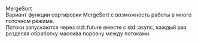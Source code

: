MergeSort  
Вариант функции сортировки MergeSort с возможность работы в много поточном режиме.  
Потоки запускаются через std::future вместе с std::async, каждый раз разделяя обработку массива поровну между потоками.
